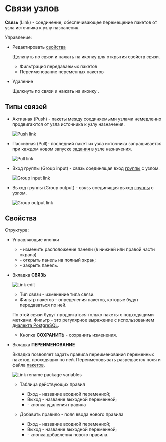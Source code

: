 # Связи узлов

**Связь** (Link) - соединение, обеспечивающее перемещение пакетов от узла источника к узлу назначения.

Управление:

- Редактировать [свойства](#своиства)

  Щелкнуть по связи и нажать на иконку <span class='iconify-inline' data-icon='mdi:edit'></span> для открытия свойств связи.

  - Фильтрация передаваемых пакетов
  - Переименование переменных пакетов

- Удаление

  Щелкнуть по связи и нажать на иконку <span class='iconify-inline' data-icon='mdi:delete'></span>.

## Типы связей

- Активная (Push) - пакеты между соединяемыми узлами немедленно продвигаются от узла источника к узлу назначения.

  ![Push link](/images/common/link_push.png)

- Пассивная (Pull)- последний пакет из узла источника запрашивается при каждом новом запуске [задания][3] в узле назначения.

  ![Pull link](/images/common/link_pull.png)

- Вход группы (Group input) - связь соединящая вход [группы][2] с узлом.

  ![Group input link](/images/common/link_group_input.png)

- Выход группы (Group output) - связь соединящая выход [группы][2] с узлом.

  ![Group output link](/images/common/link_group_output.png)

## Свойства

Структура:

- Управляющие кнопки

  - <span class='iconify-inline' data-icon='mdi:dock-bottom'></span> - изменить расположение панели (в нижней или правой части экрана)
  - <span class='iconify-inline' data-icon='mdi:fullscreen'></span> - открыть панель на полный экран;
  - <span class='iconify-inline' data-icon='mdi:close'></span> - закрыть панель.

- Вкладка <span class='iconify-inline' data-icon='mdi:transit-connection-horizontal'></span>**СВЯЗЬ**

  ![Link edit](/images/common/link_edit.png)

  - Тип связи - изменение типа связи.
  - <span class='iconify-inline' data-icon='mdi:magnify'></span> Фильтр пакетов - определения пакетов, которые будут передаваться по ней.

  По этой связи будут продвигаться только пакеты с подходящими метками. Фильтр - это регулярное выражение с использованием [диалекта PostgreSQL](https://www.postgresql.org/docs/current/functions-matching.html#FUNCTIONS-POSIX-REGEXP).

  - Кнопка **СОХРАНИТЬ** - сохранить изменения.

- Вкладка <span class='iconify-inline' data-icon='mdi:inbox-arrow-down'></span>**ПЕРЕИМЕНОВАНИЕ**

  Вкладка позволяет задать правила переименования переменных пакетов, проходящих по ней. Переименовывать разрешается поля и файла [пакетов][1].

  ![Link rename package variables](/images/common/link_rename_vars.png)

  - Таблица действующих правил

    - Вход - название входной переменной;
    - Выход - название выходной переменной;
    - <span class='iconify-inline' data-icon='mdi:delete'></span> - кнопка удаления правила

  - Добавить правило - поля ввода нового правила
    - Вход - название входной переменной;
    - Выход - название выходной переменной;
    - <span class='iconify-inline' data-icon='mdi:plus' style="color: green"></span> - кнопка добавления нового правила.

[1]: /docs/desc/nodes.md#пакеты
[2]: /docs/desc/nodes.md#группа
[3]: /docs/desc/nodes.md#задания
